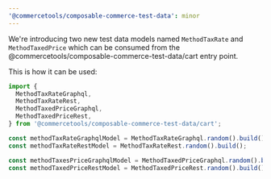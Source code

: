 ```yaml
---
'@commercetools/composable-commerce-test-data': minor
---
```


We're introducing two new test data models named `MethodTaxRate` and `MethodTaxedPrice` which can be consumed from the @commercetools/composable-commerce-test-data/cart entry point.

This is how it can be used:

```ts
import {
  MethodTaxRateGraphql,
  MethodTaxRateRest,
  MethodTaxedPriceGraphql,
  MethodTaxedPriceRest,
} from '@commercetools/composable-commerce-test-data/cart';

const methodTaxRateGraphqlModel = MethodTaxRateGraphql.random().build();
const methodTaxRateRestModel = MethodTaxRateRest.random().build();

const methodTaxesPriceGraphqlModel = MethodTaxedPriceGraphql.random().build();
const methodTaxedPriceRestModel = MethodTaxedPriceRest.random().build();
```
